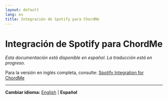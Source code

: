 ```yaml
---
layout: default
lang: es
title: Integración de Spotify para ChordMe
---
```


# Integración de Spotify para ChordMe

*Esta documentación está disponible en español. La traducción está en progreso.*

Para la versión en inglés completa, consulte: [Spotify Integration for ChordMe](spotify-integration.md)

---

**Cambiar idioma:** [English](spotify-integration.md) | **Español**